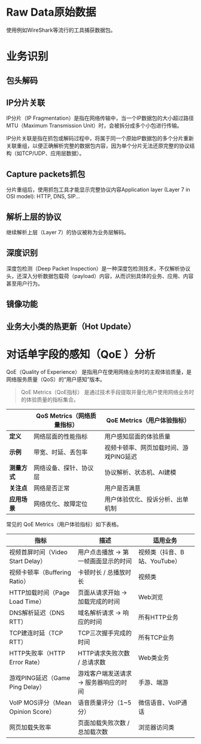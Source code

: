 # Raw Data原始数据
使用例如WireShark等流行的工具捕获数据包。

# 业务识别

## 包头解码

## IP分片关联
IP分片（IP Fragmentation）是指在网络传输中，当一个IP数据包的大小超过路径MTU（Maximum Transmission Unit）时，会被拆分成多个小包进行传输。   

IP分片关联是指在抓包或解码过程中，将属于同一个原始IP数据包的多个分片重新关联重组，以便正确解析完整的数据包内容，因为单个分片无法还原完整的协议结构（如TCP/UDP、应用层数据）。

## Capture packets抓包
分片重组后，使用抓包工具才能显示完整协议内容Application layer (Layer 7 in OSI model): HTTP, DNS, SIP...

## 解析上层的协议
继续解析上层（Layer 7）的协议被称为业务层解码。

## 深度识别
深度包检测（Deep Packet Inspection）是一种深度包检测技术，不仅解析协议头，还深入分析数据包载荷（payload）内容，从而识别具体的业务、应用、内容甚至用户行为。

## 镜像功能

## 业务大小类的热更新（Hot Update）

# 对话单字段的感知（QoE ）分析
QoE（Quality of Experience） 是指用户在使用网络业务时的主观体验质量，是网络服务质量（QoS）的“用户感知”版本。

> QoE Metrics（QoE指标） 是通过技术手段提取并量化用户使用网络业务时的体验质量的指标集合。

|                 | QoS Metrics（网络质量指标）           | QoE Metrics（用户体验指标）              |
|-----------------------|----------------------------------------|-------------------------------------------|
| **定义**              | 网络层面的性能指标                     | 用户感知层面的体验质量                     |
| **示例**              | 带宽、时延、丢包率                     | 视频卡顿率、网页加载时间、游戏PING延迟     |
| **测量方式**          | 网络设备、探针、协议层                 | 协议解析、状态机、AI建模                   |
| **关注点**            | 网络是否正常                           | 用户是否满意                               |
| **应用场景**          | 网络优化、故障定位                     | 用户体验优化、投诉分析、出单机制           |

常见的 QoE Metrics（用户体验指标）如下表格。

| 指标                            | 描述                                           | 适用业务                             |
|---------------------------------|------------------------------------------------|--------------------------------------|
| 视频首屏时间（Video Start Delay） | 用户点击播放 → 第一帧画面显示的时间             | 视频类（抖音、B站、YouTube）         |
| 视频卡顿率（Buffering Ratio）     | 卡顿时长 / 总播放时长                           | 视频类                               |
| HTTP加载时间（Page Load Time）    | 页面从请求开始 → 加载完成的时间                 | Web浏览                              |
| DNS解析延迟（DNS RTT）            | 域名解析请求 → 响应的时间                       | 所有HTTP业务                         |
| TCP建连时延（TCP RTT）            | TCP三次握手完成的时间                           | 所有TCP业务                          |
| HTTP失败率（HTTP Error Rate）     | HTTP请求失败次数 / 总请求数                     | Web类业务                            |
| 游戏PING延迟（Game Ping Delay）   | 游戏客户端发送请求 → 服务器响应的时间           | 手游、端游                           |
| VoIP MOS评分（Mean Opinion Score）| 语音质量评分（1~5分）                           | 微信语音、VoIP通话                   |
| 网页加载失败率                   | 页面加载失败次数 / 总加载次数                   | 浏览器访问类                         |

<!--
# 用户面协议机
业务合成处理入口
![alt text](assests/image.png)

| 步骤                 | 处理内容                                                                 | 说明                                       |
|----------------------|--------------------------------------------------------------------------|--------------------------------------------|
| 1. 接收协议解析字段   | 从协议解析层接收 IMSI、IP、Host、URL、DNS Query、TCP RTT 等字段         | 结构化字段流                               |
| 2. 业务识别           | 根据 Host、URL、User-Agent、协议特征等识别业务类型（视频、游戏、Web等） | 可基于规则或AI模型                         |
| 3. 会话/事务合成      | 将多个TCP包/UDP包/GTP包合成一次完整的业务事务（如一次HTTP请求、一次DNS查询） | 状态机、Session管理                        |
| 4. 状态机跟踪         | 跟踪业务状态（如视频播放中、卡顿、结束）                                 | 用于QoE指标提取                            |
| 5. QoE指标计算        | 根据状态机事件计算QoE指标（如卡顿率、首屏时间等）                        | 实时感知                                   |
| 6. 话单生成           | 合成完整的业务话单（CDR），输出结构化数据（JSON、CSV、Protobuf）         | 用于上报或存储                             |

-->